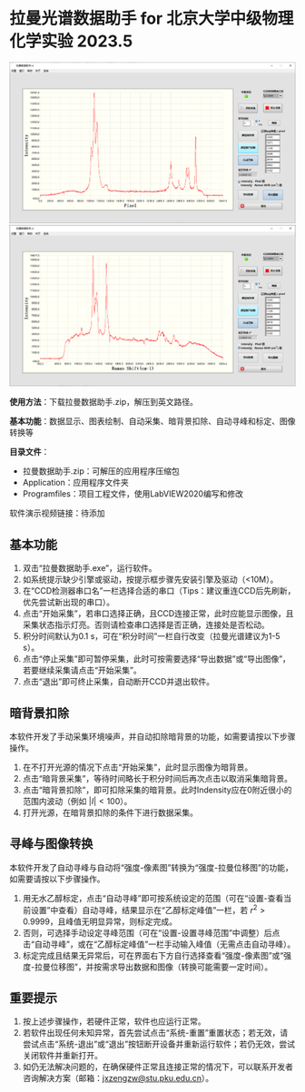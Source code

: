 # 拉曼光谱数据助手 for 北京大学中级物理化学实验 2023.5

![ethanol](./figures/ethanol.png)
![example](./figures/example.png)

**使用方法**：下载拉曼数据助手.zip，解压到英文路径。

**基本功能**：数据显示、图表绘制、自动采集、暗背景扣除、自动寻峰和标定、图像转换等

**目录文件**：
* 拉曼数据助手.zip：可解压的应用程序压缩包
* Application：应用程序文件夹
* Programfiles：项目工程文件，使用LabVIEW2020编写和修改

软件演示视频链接：待添加

##  基本功能  
1. 双击“拉曼数据助手.exe”，运行软件。
2. 如系统提示缺少引擎或驱动，按提示框步骤先安装引擎及驱动（<10M）。
3. 在“CCD检测器串口名”一栏选择合适的串口（Tips：建议重连CCD后先刷新，优先尝试新出现的串口）。
4. 点击“开始采集”，若串口选择正确，且CCD连接正常，此时应能显示图像，且采集状态指示灯亮。否则请检查串口选择是否正确，连接处是否松动。
5. 积分时间默认为0.1 s，可在“积分时间”一栏自行改变（拉曼光谱建议为1-5 s）。
6. 点击“停止采集”即可暂停采集，此时可按需要选择“导出数据”或“导出图像”，若要继续采集请点击“开始采集”。
7. 点击“退出”即可终止采集，自动断开CCD并退出软件。

##  暗背景扣除  
本软件开发了手动采集环境噪声，并自动扣除暗背景的功能，如需要请按以下步骤操作。
1. 在不打开光源的情况下点击“开始采集”，此时显示图像为暗背景。
2. 点击“暗背景采集”，等待时间略长于积分时间后再次点击以取消采集暗背景。
3. 点击“暗背景扣除”，即可扣除采集的暗背景。此时Indensity应在0附近很小的范围内波动（例如 $|I| < 100$）。
4. 打开光源，在暗背景扣除的条件下进行数据采集。

##  寻峰与图像转换  
本软件开发了自动寻峰与自动将“强度-像素图”转换为“强度-拉曼位移图”的功能，如需要请按以下步骤操作。
1. 用无水乙醇标定，点击“自动寻峰”即可按系统设定的范围（可在“设置-查看当前设置”中查看）自动寻峰，结果显示在“乙醇标定峰值”一栏，若 $r^2 > 0.9999$，且峰值无明显异常，则标定完成。
2. 否则，可选择手动设定寻峰范围（可在“设置-设置寻峰范围”中调整）后点击“自动寻峰”，或在“乙醇标定峰值”一栏手动输入峰值（无需点击自动寻峰）。
3. 标定完成且结果无异常后，可在界面右下方自行选择查看“强度-像素图”或“强度-拉曼位移图”，并按需求导出数据和图像（转换可能需要一定时间）。

##  重要提示  
1. 按上述步骤操作，若硬件正常，软件也应运行正常。
2. 若软件出现任何未知异常，首先尝试点击“系统-重置”重置状态；若无效，请尝试点击“系统-退出”或“退出”按钮断开设备并重新运行软件；若仍无效，尝试关闭软件并重新打开。
3. 如仍无法解决问题的，在确保硬件正常且连接正常的情况下，可以联系开发者咨询解决方案（邮箱：jxzengzw@stu.pku.edu.cn）。

